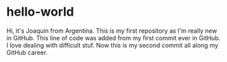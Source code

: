 # hello-world
Hi, it's Joaquin from Argentina. This is my first repository as I'm really new in GitHub. 
This line of code was added from my first commit ever in GitHub. I love dealing with difficult stuf.
Now this is my second commit all along my GitHub career.
